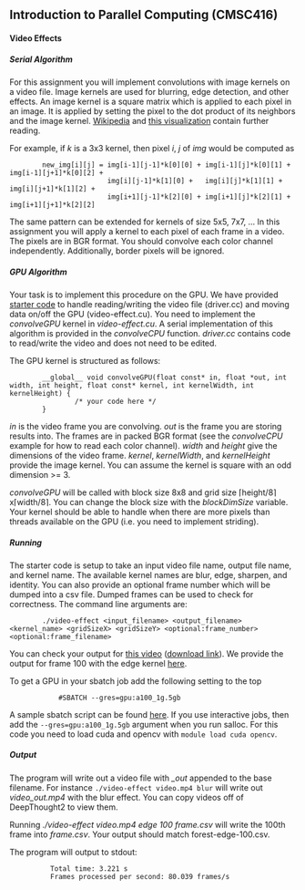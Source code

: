 
## Introduction to Parallel Computing (CMSC416)

#### Video Effects

##### Serial Algorithm

For this assignment you will implement convolutions with image kernels
on a video file. Image kernels are used for blurring, edge detection,
and other effects. An image kernel is a square matrix which is applied
to each pixel in an image. It is applied by setting the pixel to the dot
product of its neighbors and the image kernel.
[Wikipedia](https://en.wikipedia.org/wiki/Kernel_(image_processing)) and
[this visualization](https://setosa.io/ev/image-kernels/) contain
further reading.

For example, if *k* is a 3x3 kernel, then pixel *i*, *j* of *img* would
be computed as

            new_img[i][j] = img[i-1][j-1]*k[0][0] + img[i-1][j]*k[0][1] + img[i-1][j+1]*k[0][2] +
                            img[i][j-1]*k[1][0] +   img[i][j]*k[1][1] +   img[i][j+1]*k[1][2] +
                            img[i+1][j-1]*k[2][0] + img[i+1][j]*k[2][1] + img[i+1][j+1]*k[2][2] 
            

The same pattern can be extended for kernels of size 5x5, 7x7, \... In
this assignment you will apply a kernel to each pixel of each frame in a
video. The pixels are in BGR format. You should convolve each color
channel independently. Additionally, border pixels will be ignored.

##### GPU Algorithm

Your task is to implement this procedure on the GPU. We have provided
[starter
code](https://github.com/CMSC416/CMSC416/tree/13109134f9dc6293519b290a47e9775000b78715/assignment-4/video-effect)
to handle reading/writing the video file (driver.cc) and moving data
on/off the GPU (video-effect.cu). You need to implement the
*convolveGPU* kernel in *video-effect.cu*. A serial implementation of
this algorithm is provided in the *convolveCPU* function. *driver.cc*
contains code to read/write the video and does not need to be edited.

The GPU kernel is structured as follows:

            __global__ void convolveGPU(float const* in, float *out, int width, int height, float const* kernel, int kernelWidth, int kernelHeight) {
                    /* your code here */
            }
            

*in* is the video frame you are convolving. *out* is the frame you are
storing results into. The frames are in packed BGR format (see the
*convolveCPU* example for how to read each color channel). *width* and
*height* give the dimensions of the video frame. *kernel*,
*kernelWidth*, and *kernelHeight* provide the image kernel. You can
assume the kernel is square with an odd dimension \>= 3.

*convolveGPU* will be called with block size 8x8 and grid size
⌈height/8⌉x⌈width/8⌉. You can change the block size with the
*blockDimSize* variable. Your kernel should be able to handle when there
are more pixels than threads available on the GPU (i.e. you need to
implement striding).

##### Running

The starter code is setup to take an input video file name, output file
name, and kernel name. The available kernel names are blur, edge,
sharpen, and identity. You can also provide an optional frame number
which will be dumped into a csv file. Dumped frames can be used to check
for correctness. The command line arguments are:

            ./video-effect <input_filename> <output_filename> <kernel_name> <gridSizeX> <gridSizeY> <optional:frame_number> <optional:frame_filename>
            

You can check your output for [this
video](https://pixabay.com/videos/forest-trees-woods-mountain-nature-89420/)
([download
link](https://pixabay.com/videos/download/video-89420_source.mp4)). We
provide the output for frame 100 with the edge kernel
[here](https://www.cs.umd.edu/class/fall2023/cmsc416/assignments/assign4/forest-edge-100.csv).

To get a GPU in your sbatch job add the following setting to the top

                #SBATCH --gres=gpu:a100_1g.5gb
              

A sample sbatch script can be found
[here](https://github.com/CMSC416/CMSC416/blob/13109134f9dc6293519b290a47e9775000b78715/assignment-4/video-effect/submit.sh).
If you use interactive jobs, then add the `--gres=gpu:a100_1g.5gb`
argument when you run salloc. For this code you need to load cuda and
opencv with `module load cuda opencv`.

##### Output

The program will write out a video file with *\_out* appended to the
base filename. For instance `./video-effect video.mp4 blur` will write
out *video_out.mp4* with the blur effect. You can copy videos off of
DeepThought2 to view them.

Running *./video-effect video.mp4 edge 100 frame.csv* will write the
100th frame into *frame.csv*. Your output should match
forest-edge-100.csv.

The program will output to stdout:

              Total time: 3.221 s
              Frames processed per second: 80.039 frames/s
            


